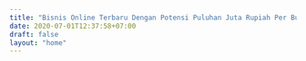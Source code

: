 ```yaml
---
title: "Bisnis Online Terbaru Dengan Potensi Puluhan Juta Rupiah Per Bulan"
date: 2020-07-01T12:37:58+07:00
draft: false
layout: "home"
---
```


